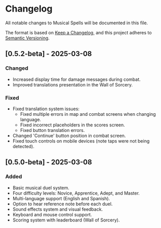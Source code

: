 # Changelog
All notable changes to Musical Spells will be documented in this file.

The format is based on [Keep a Changelog](https://keepachangelog.com/en/1.1.0/),
and this project adheres to [Semantic Versioning](https://semver.org/spec/v2.0.0.html).

## [0.5.2-beta] - 2025-03-08
### Changed
- Increased display time for damage messages during combat.
- Improved translations presentation in the Wall of Sorcery.

### Fixed
- Fixed translation system issues:
    - Fixed multiple errors in map and combat screens when changing language.
    - Fixed incorrect placeholders in the scores screen.
    - Fixed button translation errors.
- Changed 'Continue' button position in combat screen.
- Fixed touch controls on mobile devices (note taps were not being detected).

## [0.5.0-beta] - 2025-03-08
### Added
- Basic musical duel system.
- Four difficulty levels: Novice, Apprentice, Adept, and Master.
- Multi-language support (English and Spanish).
- Option to hear reference note before each duel.
- Sound effects system and visual feedback.
- Keyboard and mouse control support.
- Scoring system with leaderboard (Wall of Sorcery).